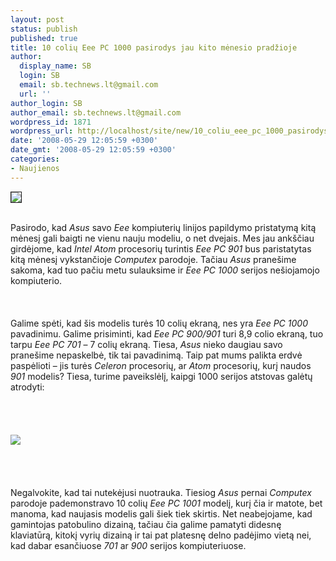 ```yaml
---
layout: post
status: publish
published: true
title: 10 colių Eee PC 1000 pasirodys jau kito mėnesio pradžioje
author:
  display_name: SB
  login: SB
  email: sb.technews.lt@gmail.com
  url: ''
author_login: SB
author_email: sb.technews.lt@gmail.com
wordpress_id: 1871
wordpress_url: http://localhost/site/new/10_coliu_eee_pc_1000_pasirodys_jau_kito_menesio_pradzioje/
date: '2008-05-29 12:05:59 +0300'
date_gmt: '2008-05-29 12:05:59 +0300'
categories:
- Naujienos
---
```

<div class="imgright"><img src="http://img140.imageshack.us/img140/3316/asuslogohb6.jpg" border="1"></div>
<p><br>Pasirodo, kad <i>Asus</i> savo <i>Eee</i> kompiuterių linijos papildymo pristatymą kitą mėnesį gali baigti ne vienu nauju modeliu, o net dvejais. Mes jau ankščiau girdėjome, kad <i>Intel Atom</i> procesorių turintis <i>Eee PC 901</i> bus paristatytas kitą mėnesį vykstančioje <i>Computex</i> parodoje. Tačiau <i>Asus</i> pranešime sakoma, kad tuo pačiu metu sulauksime ir <i>Eee PC 1000</i> serijos nešiojamojo kompiuterio.<br />
<br><br />
<br>Galime spėti, kad šis modelis turės 10 colių ekraną, nes yra <i>Eee PC 1000</i> pavadinimu. Galime prisiminti, kad <i>Eee PC 900/901</i> turi 8,9 colio ekraną, tuo tarpu <i>Eee PC 701</i> – 7 colių ekraną. Tiesa, <i>Asus</i> nieko daugiau savo pranešime nepaskelbė, tik tai pavadinimą. Taip pat mums palikta erdvė paspėlioti – jis turės <i>Celeron</i> procesorių, ar <i>Atom</i> procesorių, kurį naudos <i>901</i> modelis? Tiesa, turime paveikslėlį, kaipgi 1000 serijos atstovas galėtų atrodyti:<br />
<br><br />
<br><br><img src="http://img140.imageshack.us/img140/8326/eeepc1001iw5.jpg"><br><br />
<br><br />
<br>Negalvokite, kad tai nutekėjusi nuotrauka. Tiesiog <i>Asus</i> pernai <i>Computex</i> parodoje pademonstravo 10 colių <i>Eee PC 1001</i> modelį, kurį čia ir matote, bet manoma, kad naujasis modelis gali šiek tiek skirtis. Net neabejojame, kad gamintojas patobulino dizainą, tačiau čia galime pamatyti didesnę klaviatūrą, kitokį vyrių dizainą ir tai pat platesnę delno padėjimo vietą nei, kad dabar esančiuose <i>701</i> ar <i>900</i> serijos kompiuteriuose.<br />
<br><br />
<br><br />
<br><br />
<br></p>
